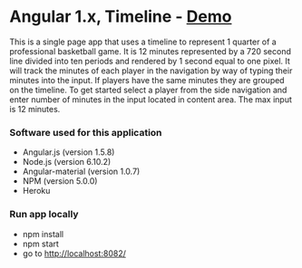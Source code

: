 # Angular 1.x, Timeline - <a href="https://timeline-angularjs.herokuapp.com/">Demo</a> 
This is a single page app that uses a timeline to represent 1 quarter of a professional basketball game. It is 12 minutes represented by a 720 second line divided into ten periods and rendered by 1 second equal to one pixel. It will track the minutes of each player in the navigation by way of typing their minutes into the input. If players have the same minutes they are grouped on the timeline. To get started select a player from the side navigation and enter number of minutes in the input located in content area. The max input is 12 minutes. 

### Software used for this application
* Angular.js (version 1.5.8) 
* Node.js (version 6.10.2)     
* Angular-material (version 1.0.7)
* NPM (version 5.0.0)
* Heroku 

### Run app locally
* npm install 
* npm start
* go to [http://localhost:8082/](http://localhost:8082/)     





